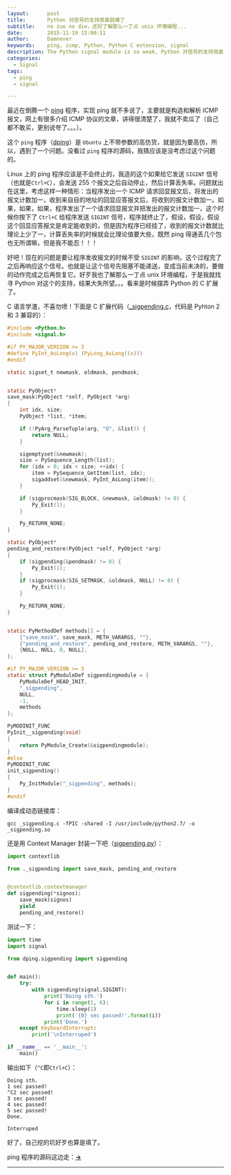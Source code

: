 ```yaml
---
layout:      post
title:       Python 对信号的支持简直弱爆了
subtitle:    no zuo no die，还好了解那么一丁点 unix 环境编程...
date:        2015-11-19 15:00:11
author:      Damnever
keywords:    ping, icmp, Python, Python C extension, signal
description: The Python signal module is so weak, Python 对信号的支持简直弱爆了
categories:
  - Signal
tags:
  - ping
  - signal

---
```


最近在倒腾一个 [ping](https://github.com/Damnever/dping) 程序，实现 ping 就不多说了，主要就是构造和解析 ICMP 报文，网上有很多介绍 ICMP 协议的文章，讲得很清楚了，我就不卖瓜了（自己都不敢买，更别说夸了。。。）。

这个 `ping` 程序（[dping](https://github.com/Damnever/dping)）是 `Ubuntu` 上不带参数的高仿货，就是因为要高仿，所以，遇到了一个问题。没看过 `ping` 程序的源码，我猜应该是没考虑过这个问题的。

Linux 上的 ping 程序应该是不会终止的，我造的这个如果给它发送 `SIGINT` 信号（也就是`Ctrl+C`），会发送 255 个报文之后自动停止，然后计算丢失率。问题就出在这里，考虑这样一种情形：当程序发出一个 ICMP 请求回显报文后，将发出的报文计数加一，收到来自目的地址的回显应答报文后，将收到的报文计数加一。如果，如果，如果，程序发出了一个请求回显报文并把发出的报文计数加一，这个时候你按下了 `Ctrl+C` 给程序发送 `SIGINT` 信号，程序就终止了，假设，假设，假设这个回显应答报文是肯定能收到的，但是因为程序已经挂了，收到的报文计数就比理论上少了一，计算丢失率的时候就会比理论值要大些，既然 ping 得通丢几个包也无所谓嘛，但是我不能忍！！！

好吧！现在的问题是要让程序发收报文的时候不受 `SIGINT` 的影响，这个过程完了之后再响应这个信号。也就是让这个信号先阻塞不能递送，变成当前未决的，要做的动作完成之后再恢复它。好歹我也了解那么一丁点 unix 环境编程，于是我就找寻 Python 对这个的支持，结果大失所望。。。看来是时候摆弄 Python 的 C 扩展了。

C 语言学渣，不喜勿喷！下面是 C 扩展代码（[_sigpending.c](https://github.com/Damnever/dping/blob/master/dping/_sigpending.c)，代码是 Pyhton 2 和 3 兼容的）：

```C
#include <Python.h>
#include <signal.h>

#if PY_MAJOR_VERSION >= 3
#define PyInt_AsLong(x) (PyLong_AsLong((x)))
#endif

static sigset_t newmask, oldmask, pendmask;


static PyObject*
save_mask(PyObject *self, PyObject *arg)
{
    int idx, size;
    PyObject *list, *item;

    if (!PyArg_ParseTuple(arg, "O", &list)) {
        return NULL;
    }

    sigemptyset(&newmask);
    size = PySequence_Length(list);
    for (idx = 0; idx < size; ++idx) {
        item = PySequence_GetItem(list, idx);
        sigaddset(&newmask, PyInt_AsLong(item));
    }

    if (sigprocmask(SIG_BLOCK, &newmask, &oldmask) != 0) {
        Py_Exit(1);
    }

    Py_RETURN_NONE;
}

static PyObject*
pending_and_restore(PyObject *self, PyObject *arg)
{
    if (sigpending(&pendmask) != 0) {
        Py_Exit(1);
    }
    if (sigprocmask(SIG_SETMASK, &oldmask, NULL) != 0) {
        Py_Exit(1);
    }

    Py_RETURN_NONE;
}


static PyMethodDef methods[] = {
    {"save_mask", save_mask, METH_VARARGS, ""},
    {"pending_and_restore", pending_and_restore, METH_VARARGS, ""},
    {NULL, NULL, 0, NULL},
};

#if PY_MAJOR_VERSION >= 3
static struct PyModuleDef sigpendingmodule = {
    PyModuleDef_HEAD_INIT,
    "_sigpending",
    NULL,
    -1,
    methods
};

PyMODINIT_FUNC
PyInit__sigpending(void)
{
    return PyModule_Create(&sigpendingmodule);
}
#else
PyMODINIT_FUNC
init_sigpending()
{
    Py_InitModule("_sigpending", methods);
}
#endif
```

编译成动态链接库：
```
gcc _sigpending.c -fPIC -shared -I /usr/include/python2.7/ -o _sigpending.so
```

还是用 Context Manager 封装一下吧（[sigpending.py](https://github.com/Damnever/dping/blob/master/dping/sigpending.py)）：

```Python
import contextlib

from ._sigpending import save_mask, pending_and_restore


@contextlib.contextmanager
def sigpending(*signos):
    save_mask(signos)
    yield
    pending_and_restore()
```

测试一下：

```Python
import time
import signal

from dping.sigpending import sigpending


def main():
    try:
        with sigpending(signal.SIGINT):
            print('Doing sth.')
            for i in range(1, 6):
                time.sleep(1)
                print('{0} sec passed!'.format(i))
            print('Done.')
    except KeyboardInterrupt:
        print('\nInterruped')

if __name__ == '__main__':
    main()
```

输出如下（`^C`即`Ctrl+C`）：

```
Doing sth.
1 sec passed!
^C2 sec passed!
3 sec passed!
4 sec passed!
5 sec passed!
Done.

Interruped
```

好了，自己挖的坑好歹也算是填了。

ping 程序的源码这边走：**[→](https://github.com/Damnever/dping)**

***
